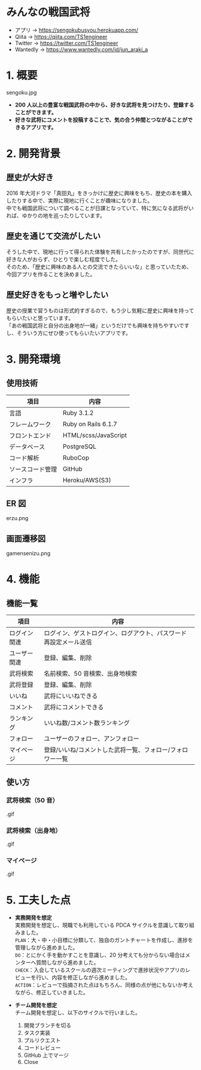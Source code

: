 # みんなの戦国武将

- アプリ → https://sengokubusyou.herokuapp.com/
- Qiita → https://qiita.com/TS1engineer
- Twitter → https://twitter.com/TS1engineer
- Wantedly → https://www.wantedly.com/id/jun_araki_a

# 1. 概要

sengoku.jpg

- **200 人以上の豊富な戦国武将の中から、好きな武将を見つけたり、登録することができます。**
- **好きな武将にコメントを投稿することで、気の合う仲間とつながることができるアプリです。**

# 2. 開発背景

## 歴史が大好き

2016 年大河ドラマ「真田丸」をきっかけに歴史に興味をもち、歴史の本を購入したりする中で、実際に現地に行くことが趣味になりました。  
中でも戦国武将について調べることが日課となっていて、特に気になる武将がいれば、ゆかりの地を巡ったりしています。

## 歴史を通じて交流がしたい

そうした中で、現地に行って得られた体験を共有したかったのですが、同世代に好きな人がおらず、ひとりで楽しむ程度でした。  
そのため、「歴史に興味のある人との交流できたらいいな」と思っていたため、今回アプリを作ることを決めました。

## 歴史好きをもっと増やしたい

歴史の授業で習うものは形式的すぎるので、もう少し気軽に歴史に興味を持ってもらいたいと思っています。  
「あの戦国武将と自分の出身地が一緒」というだけでも興味を持ちやすいですし、そういう方にぜひ使ってもらいたいアプリです。

# 3. 開発環境

## 使用技術

| 項目             | 内容                 |
| ---------------- | -------------------- |
| 言語             | Ruby 3.1.2           |
| フレームワーク   | Ruby on Rails 6.1.7  |
| フロントエンド   | HTML/scss/JavaScript |
| データベース     | PostgreSQL           |
| コード解析       | RuboCop              |
| ソースコード管理 | GitHub               |
| インフラ         | Heroku/AWS(S3)       |

## ER 図

erzu.png

## 画面遷移図

gamensenizu.png

# 4. 機能

## 機能一覧

| 項目         | 内容                                                             |
| ------------ | ---------------------------------------------------------------- |
| ログイン関連 | ログイン、ゲストログイン、ログアウト、パスワード再設定メール送信 |
| ユーザー関連 | 登録、編集、削除                                                 |
| 武将検索     | 名前検索、50 音検索、出身地検索                                  |
| 武将登録     | 登録、編集、削除                                                 |
| いいね       | 武将にいいねできる                                               |
| コメント     | 武将にコメントできる                                             |
| ランキング   | いいね数/コメント数ランキング                                    |
| フォロー     | ユーザーのフォロー、アンフォロー                                 |
| マイページ   | 登録/いいね/コメントした武将一覧、フォロー/フォロワー一覧        |

## 使い方

### 武将検索（50 音）

.gif

### 武将検索（出身地）

.gif

### マイページ

.gif

# 5. 工夫した点

- **実務開発を想定**  
  実務開発を想定し、現職でも利用している PDCA サイクルを意識して取り組みました。  
  `PLAN`：大・中・小目標に分類して、独自のガントチャートを作成し、進捗を管理しながら進めました。  
  `DO`：とにかく手を動かすことを意識し、20 分考えても分からない場合はメンターへ質問しながら進めました。  
  `CHECK`：入会しているスクールの週次ミーティングで進捗状況やアプリのレビューを行い、内容を修正しながら進めました。  
  `ACTION`：レビューで指摘された点はもちろん、同様の点が他にもないか考えながら、修正していきました。

- **チーム開発を想定**  
  チーム開発を想定し、以下のサイクルで行いました。
  1. 開発ブランチを切る
  1. タスク実装
  1. プルリクエスト
  1. コードレビュー
  1. GitHub 上でマージ
  1. Close
